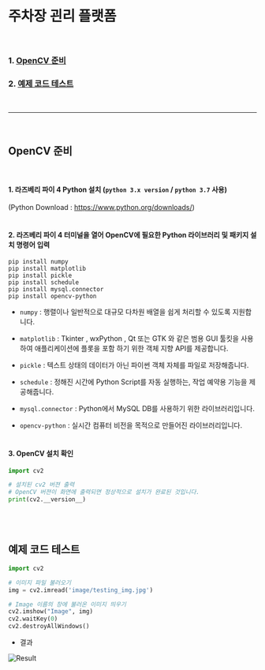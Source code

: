 # 주차장 괸리 플랫폼
<br/>

### 1. [OpenCV 준비](#opencv-준비)
### 2. [예제 코드 테스트](#예제-코드-테스트)
<br/>

---
<br/>

## OpenCV 준비
<br/>

#### 1. 라즈베리 파이 4 Python 설치 (`python 3.x version` / `python 3.7` 사용)<br/>
(Python Download : https://www.python.org/downloads/)
<br/><br/>

#### 2. 라즈베리 파이 4 터미널을 열어 OpenCV에 필요한 Python 라이브러리 및 패키지 설치 명령어 입력
```
pip install numpy
pip install matplotlib
pip install pickle
pip install schedule
pip install mysql.connector
pip install opencv-python
```
* `numpy` : 행렬이나 일반적으로 대규모 다차원 배열을 쉽게 처리할 수 있도록 지원합니다.

* `matplotlib` : Tkinter , wxPython , Qt 또는 GTK 와 같은 범용 GUI 툴킷을 사용하여 애플리케이션에 플롯을 포함 하기 위한 객체 지향 API를 제공합니다.

* `pickle` : 텍스트 상태의 데이터가 아닌 파이썬 객체 자체를 파일로 저장해줍니다.

* `schedule` : 정해진 시간에 Python Script를 자동 실행하는, 작업 예약용 기능을 제공해줍니다.

* `mysql.connector` : Python에서 MySQL DB를 사용하기 위한 라이브러리입니다.

* `opencv-python` : 실시간 컴퓨터 비전을 목적으로 만들어진 라이브러리입니다.
<br/><br/>

#### 3. OpenCV 설치 확인
```py
import cv2

# 설치된 cv2 버젼 출력
# OpenCV 버젼이 화면에 출력되면 정상적으로 설치가 완료된 것입니다.
print(cv2.__version__)
```
<br/><br/>

## 예제 코드 테스트
```py
import cv2

# 이미지 파일 불러오기
img = cv2.imread('image/testing_img.jpg')

# Image 이름의 창에 불러온 이미지 띄우기
cv2.imshow("Image", img)
cv2.waitKey(0)
cv2.destroyAllWindows()
```
* 결과

![Result](./result_img.jpg)
